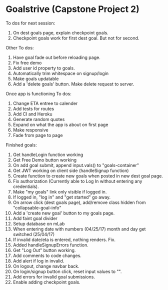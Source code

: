 Goalstrive (Capstone Project 2)
================================

To dos for next session:

1. On dest goals page, explain checkpoint goals.
1. Checkpoint goals work for first dest goal. But not for second.


Other To dos:

1. Have goal fade out before reloading page.
1. Fix free demo
1. Add user id property to goals.
1. Automatically trim whitespace on signup/login
1. Make goals updatable
1. Add a 'delete goals' button. Make delete request to server.

Once app is functioning To dos:

1. Change ETA entree to calender 
1. Add tests for routes
1. Add CI and Heroku
1. Generate random quotes 
1. Expand on what the app is about on first page
1. Make responsive
1. Fade from page to page

Finished goals: 

1. Get handleLogin function working
1. Get Free Demo button working
1. On add goal submit, append input.vals() to "goals-container"
1. Get JWT working on client side (handleSignup function)
1. Create function to create new goals when posted in new dest goal page.
1. Fix authorization (Currently able to Log In without entering any credentials).
1. Make "my goals" link only visible if logged in.
1. If logged in, "log in" and "get started" go away.
1. On arrow click (dest goals page), add/remove class hidden from "collapsable-goal-info"
1. Add a 'create new goal' button to my goals page.
1. Add faint goal divider
1. Setup database on mLab
1. When entering date with numbers (04/25/17) month and day get switched (25/04/17)
1. If invalid date/eta is entered, nothing renders. Fix.
1. Added handleSignupErrors function.
1. Get "Log Out" button working.
1. Add comments to code changes.
1. Add alert if log in invalid.
1. On logout, change navbar back.
1. On login/signup button click, reset input values to "".
1. Add errors for invalid goal submissions.
1. Enable adding checkpoint goals.